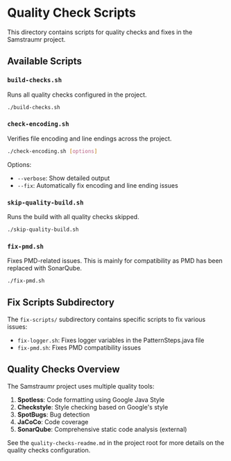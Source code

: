 # Quality Check Scripts

This directory contains scripts for quality checks and fixes in the Samstraumr project.

## Available Scripts

### `build-checks.sh`

Runs all quality checks configured in the project.

```bash
./build-checks.sh
```

### `check-encoding.sh`

Verifies file encoding and line endings across the project.

```bash
./check-encoding.sh [options]
```

Options:
- `--verbose`: Show detailed output
- `--fix`: Automatically fix encoding and line ending issues

### `skip-quality-build.sh`

Runs the build with all quality checks skipped.

```bash
./skip-quality-build.sh
```

### `fix-pmd.sh`

Fixes PMD-related issues. This is mainly for compatibility as PMD has been replaced with SonarQube.

```bash
./fix-pmd.sh
```

## Fix Scripts Subdirectory

The `fix-scripts/` subdirectory contains specific scripts to fix various issues:

- `fix-logger.sh`: Fixes logger variables in the PatternSteps.java file
- `fix-pmd.sh`: Fixes PMD compatibility issues

## Quality Checks Overview

The Samstraumr project uses multiple quality tools:

1. **Spotless**: Code formatting using Google Java Style
2. **Checkstyle**: Style checking based on Google's style
3. **SpotBugs**: Bug detection
4. **JaCoCo**: Code coverage
5. **SonarQube**: Comprehensive static code analysis (external)

See the `quality-checks-readme.md` in the project root for more details on the quality checks configuration.